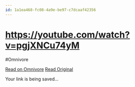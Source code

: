 ```yaml
---
id: 1a1ea468-fc08-4a9e-be97-c7dcaaf42356
---
```


# https://youtube.com/watch?v=pgjXNCu74yM
#Omnivore
 
[Read on Omnivore](https://omnivore.app/me/https-youtube-com-watch-v-pgj-xn-cu-74-y-m-19154e4ec0d)
[Read Original](https://youtube.com/watch?v=pgjXNCu74yM)
 
Your link is being saved...
